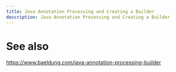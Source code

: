 ```yaml
---
title: Java Annotation Processing and Creating a Builder
description: Java Annotation Processing and Creating a Builder
---
```


# See also

https://www.baeldung.com/java-annotation-processing-builder